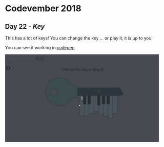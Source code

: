 # Codevember 2018

## Day 22 - *Key*

This has a lot of keys! You can change the key ... or play it, it is up to you!


You can see it working in [codepen](https://codepen.io/RominaMartin/full/dQmVrw/)


![](key.gif)
